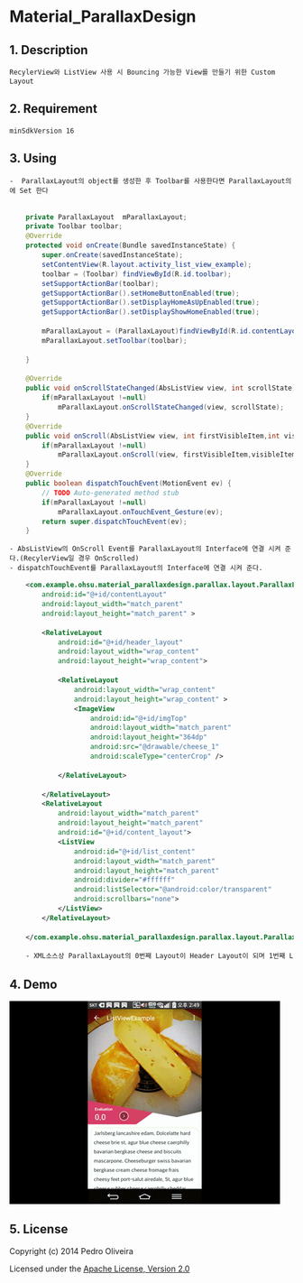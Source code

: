 # Material_ParallaxDesign

## 1. Description
    RecylerView와 ListView 사용 시 Bouncing 가능한 View를 만들기 위한 Custom Layout
	
## 2. Requirement
	minSdkVersion 16
		
## 3. Using
	-  ParallaxLayout의 object를 생성한 후 Toolbar를 사용한다면 ParallaxLayout의에 Set 한다 
```java

	private ParallaxLayout	mParallaxLayout;
    private Toolbar toolbar;
    @Override
    protected void onCreate(Bundle savedInstanceState) {
        super.onCreate(savedInstanceState);
        setContentView(R.layout.activity_list_view_example);
        toolbar = (Toolbar) findViewById(R.id.toolbar);
        setSupportActionBar(toolbar);
        getSupportActionBar().setHomeButtonEnabled(true);
        getSupportActionBar().setDisplayHomeAsUpEnabled(true);
        getSupportActionBar().setDisplayShowHomeEnabled(true);

        mParallaxLayout = (ParallaxLayout)findViewById(R.id.contentLayout);
        mParallaxLayout.setToolbar(toolbar);
        
    }

    @Override
    public void onScrollStateChanged(AbsListView view, int scrollState) {
        if(mParallaxLayout !=null)
            mParallaxLayout.onScrollStateChanged(view, scrollState);
    }
    @Override
    public void onScroll(AbsListView view, int firstVisibleItem,int visibleItemCount, int totalItemCount) {
        if(mParallaxLayout !=null)
            mParallaxLayout.onScroll(view, firstVisibleItem,visibleItemCount,totalItemCount);
    }
    @Override
    public boolean dispatchTouchEvent(MotionEvent ev) {
        // TODO Auto-generated method stub
        if(mParallaxLayout !=null)
            mParallaxLayout.onTouchEvent_Gesture(ev);
        return super.dispatchTouchEvent(ev);
    }
```	
	- AbsListView의 OnScroll Event를 ParallaxLayout의 Interface에 연결 시켜 준다.(RecylerView일 경우 OnScrolled)
	- dispatchTouchEvent를 ParallaxLayout의 Interface에 연결 시켜 준다.
 
```xml
	<com.example.ohsu.material_parallaxdesign.parallax.layout.ParallaxLayout
        android:id="@+id/contentLayout"
        android:layout_width="match_parent"
        android:layout_height="match_parent" >

        <RelativeLayout
            android:id="@+id/header_layout"
            android:layout_width="wrap_content"
            android:layout_height="wrap_content">

            <RelativeLayout
                android:layout_width="wrap_content"
                android:layout_height="wrap_content" >
                <ImageView
                    android:id="@+id/imgTop"
                    android:layout_width="match_parent"
                    android:layout_height="364dp"
                    android:src="@drawable/cheese_1"
                    android:scaleType="centerCrop" />
               
            </RelativeLayout>

        </RelativeLayout>
        <RelativeLayout
            android:layout_width="match_parent"
            android:layout_height="match_parent"
            android:id="@+id/content_layout">
            <ListView
                android:id="@+id/list_content"
                android:layout_width="match_parent"
                android:layout_height="match_parent"
                android:divider="#ffffff"
                android:listSelector="@android:color/transparent"
                android:scrollbars="none">
            </ListView>
        </RelativeLayout>

    </com.example.ohsu.material_parallaxdesign.parallax.layout.ParallaxLayout>
	
	- XML소스상 ParallaxLayout의 0번째 Layout이 Header Layout이 되며 1번째 Layout은 content Layout이 된다.
``` 
## 4. Demo
 ![demo](Screenshots/demo.gif)
 
## 5. License
Copyright (c) 2014 Pedro Oliveira

Licensed under the [Apache License, Version 2.0](http://www.apache.org/licenses/LICENSE-2.0.html)
